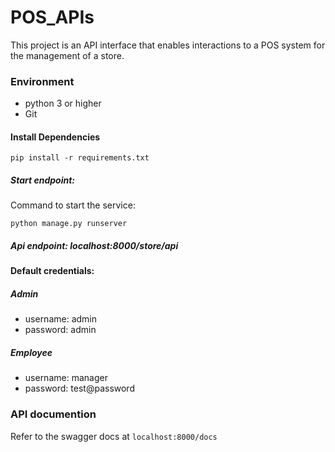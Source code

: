 # POS_APIs

This project is an API interface that enables interactions to a POS system for the management of a store.

### Environment
* python 3 or higher
* Git

#### Install Dependencies
```shell script
pip install -r requirements.txt
```
##### Start endpoint:
Command to start the service:
```shell script
python manage.py runserver
```
##### Api endpoint: localhost:8000/store/api

#### Default credentials:
##### Admin
* username: admin
* password: admin
##### Employee
* username: manager
* password: test@password

### API documention

Refer to the swagger docs at `localhost:8000/docs`
